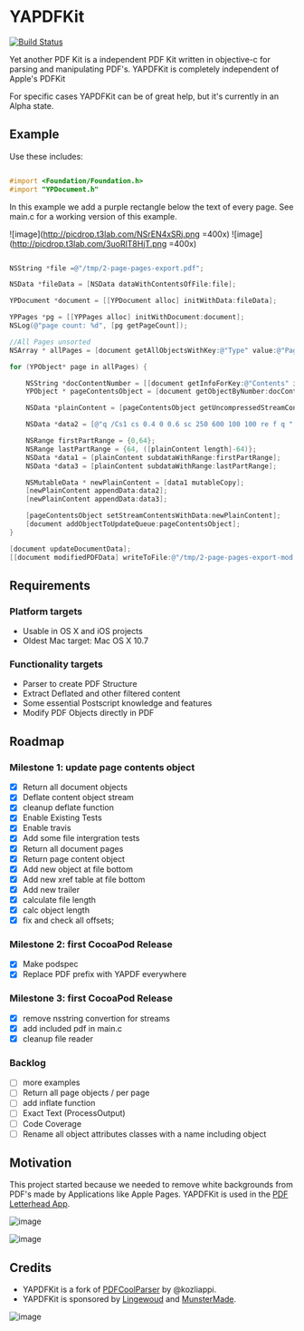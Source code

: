 #  YAPDFKit

[![Build
Status](https://travis-ci.org/mipmip/YAPDFKit.svg?branch=master)](https://travis-ci.org/mipmip/YAPDFKit)

Yet another PDF Kit is a independent PDF Kit written in objective-c for
parsing and manipulating PDF's. YAPDFKit is completely independent of Apple's PDFKit

For specific cases YAPDFKit can be of great help, but it's currently in an Alpha state.

## Example

Use these includes:

```objective-c

#import <Foundation/Foundation.h>
#import "YPDocument.h"
```

In this example we add a purple rectangle below the text of every page. See main.c for a working version of this example.

![image](http://picdrop.t3lab.com/NSrEN4xSRj.png =400x) ![image](http://picdrop.t3lab.com/3uoRlT8HjT.png =400x)

```objective-c

NSString *file =@"/tmp/2-page-pages-export.pdf";

NSData *fileData = [NSData dataWithContentsOfFile:file];

YPDocument *document = [[YPDocument alloc] initWithData:fileData];

YPPages *pg = [[YPPages alloc] initWithDocument:document];
NSLog(@"page count: %d", [pg getPageCount]);

//All Pages unsorted
NSArray * allPages = [document getAllObjectsWithKey:@"Type" value:@"Page"];

for (YPObject* page in allPages) {

    NSString *docContentNumber = [[document getInfoForKey:@"Contents" inObject:[page getObjectNumber]] getReferenceNumber];
    YPObject * pageContentsObject = [document getObjectByNumber:docContentNumber];

    NSData *plainContent = [pageContentsObject getUncompressedStreamContentsAsData];

    NSData *data2 = [@"q /Cs1 cs 0.4 0 0.6 sc 250 600 100 100 re f q " dataUsingEncoding:NSASCIIStringEncoding];

    NSRange firstPartRange = {0,64};
    NSRange lastPartRange = {64, ([plainContent length]-64)};
    NSData *data1 = [plainContent subdataWithRange:firstPartRange];
    NSData *data3 = [plainContent subdataWithRange:lastPartRange];

    NSMutableData * newPlainContent = [data1 mutableCopy];
    [newPlainContent appendData:data2];
    [newPlainContent appendData:data3];

    [pageContentsObject setStreamContentsWithData:newPlainContent];
    [document addObjectToUpdateQueue:pageContentsObject];
}

[document updateDocumentData];
[[document modifiedPDFData] writeToFile:@"/tmp/2-page-pages-export-mod.pdf" atomically:YES];

```


## Requirements

### Platform targets

- Usable in OS X and iOS projects
- Oldest Mac target: Mac OS X 10.7

### Functionality targets

- Parser to create PDF Structure
- Extract Deflated and other filtered content
- Some essential Postscript knowledge and features
- Modify PDF Objects directly in PDF

## Roadmap

### Milestone 1: update page contents object

- [x] Return all document objects
- [x] Deflate content object stream
- [x] cleanup deflate function
- [x] Enable Existing Tests
- [x] Enable travis
- [x] Add some file intergration tests
- [x] Return all document pages
- [x] Return page content object
- [x] Add new object at file bottom
- [x] Add new xref table at file bottom
- [x] Add new trailer
- [x] calculate file length
- [x] calc object length
- [x] fix and check all offsets;

### Milestone 2: first CocoaPod Release
- [x] Make podspec
- [x] Replace PDF prefix with YAPDF everywhere

### Milestone 3: first CocoaPod Release
- [x] remove nsstring convertion for streams
- [x] add included pdf in main.c
- [x] cleanup file reader

### Backlog
- [ ] more examples
- [ ] Return all page objects / per page
- [ ] add inflate function
- [ ] Exact Text (ProcessOutput)
- [ ] Code Coverage
- [ ] Rename all object attributes classes with a name including object

## Motivation
This project started because we needed to remove white
backgrounds from PDF's made by Applications like Apple Pages. YAPDFKit
is used in the [PDF Letterhead App](http://pdfletterhead.net).

![image](http://picdrop.t3lab.com/DXf3SaNc8d.png)

![image](http://picdrop.t3lab.com/cAobHdySJ6.png)

## Credits
- YAPDFKit is a fork of [PDFCoolParser](https://github.com/kozliappi/PDFCoolParser) by @kozliappi.
- YAPDFKit is sponsored by [Lingewoud](http://lingewoud.com) and [MunsterMade](http://munstermade.com).

![image](http://picdrop.t3lab.com/yCWqnH5FWq.png)
